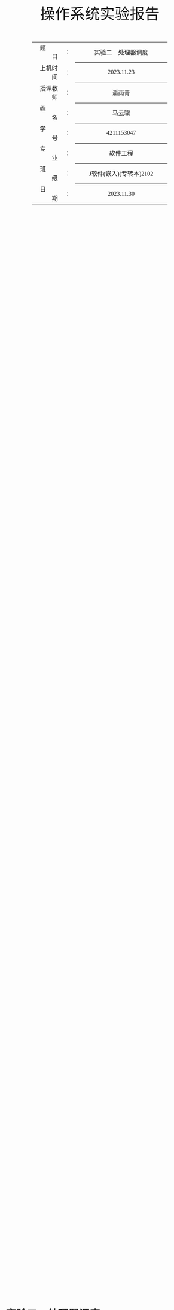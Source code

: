 <!-- 请使用 Typora + LaTeX-theme 来预览、编辑和导出PDF
Typora: https://typora.io/
LaTeX-theme: https://github.com/Keldos-Li/typora-latex-theme
Fonts: https://github.com/Keldos-Li/typora-latex-theme-fonts -->

<div class="cover" style="page-break-after:always;font-family:方正公文仿宋;width:100%;height:100%;border:none;margin: 0 auto;text-align:center;">
    <div style="width:60%;margin: 0 auto;height:0;padding-bottom:10%;">
        </br></br></br></br></br></br>
        <img src="https://raw.githubusercontent.com/SlenderData/img/main/images/%E5%B8%B8%E7%94%A8/%E5%AD%A6%E6%A0%A1%E6%A0%87%E8%AF%86/%E6%B1%9F%E8%8B%8F%E5%A4%A7%E5%AD%A6%E4%BA%AC%E6%B1%9F%E5%AD%A6%E9%99%A2/%E6%96%87%E5%AD%97%E7%BB%84%E5%90%88%E6%A8%AA%E6%8E%92.svg" alt="校名" style="width:100%;"/>
    </div>
    </br></br></br></br></br></br></br></br></br></br>
    <div style="width:40%;margin: 0 auto;height:0;padding-bottom:40%;">
        <img src="https://raw.githubusercontent.com/SlenderData/img/main/images/%E5%B8%B8%E7%94%A8/%E5%AD%A6%E6%A0%A1%E6%A0%87%E8%AF%86/%E6%B1%9F%E8%8B%8F%E5%A4%A7%E5%AD%A6%E4%BA%AC%E6%B1%9F%E5%AD%A6%E9%99%A2/%E6%A0%A1%E5%BE%BD.svg" alt="校徽" style="width:100%;"/>
	</div>
    </br></br></br>
    <span style="font-family:华文黑体Bold;text-align:center;font-size:30pt;margin: 10pt auto;line-height:40pt;">操作系统实验报告</span>
    </br>
    </br>
    </br>
    </br>
    <table style="border:none;text-align:center;width:72%;font-family:仿宋;font-size:14px; margin: 0 auto;">
    <tbody style="font-family:方正公文仿宋;font-size:12pt;">
    	<tr style="font-weight:normal;"> 
    		<td style="width:5%;text-align:right;">题&emsp;&emsp;目</td>
    		<td style="width:2%">：</td> 
    		<td style="width:40%;font-weight:normal;border-bottom: 1px solid;text-align:center;font-family:华文仿宋">实验二&emsp;处理器调度</td>     </tr>
    	<tr style="font-weight:normal;"> 
    		<td style="width:5%;text-align:right;">上机时间</td>
    		<td style="width:2%">：</td> 
    		<td style="width:40%;font-weight:normal;border-bottom: 1px solid;text-align:center;font-family:华文仿宋">2023.11.23</td>     </tr>
    	<tr style="font-weight:normal;"> 
    		<td style="width:5%;text-align:right;">授课教师</td>
    		<td style="width:2%">：</td> 
    		<td style="width:40%;font-weight:normal;border-bottom: 1px solid;text-align:center;font-family:华文仿宋">潘雨青</td>     </tr>
    	<tr style="font-weight:normal;"> 
    		<td style="width:5%;text-align:right;">姓&emsp;&emsp;名</td>
    		<td style="width:2%">：</td> 
    		<td style="width:40%;font-weight:normal;border-bottom: 1px solid;text-align:center;font-family:华文仿宋">马云骥</td>     </tr>
    	<tr style="font-weight:normal;"> 
    		<td style="width:5%;text-align:right;">学&emsp;&emsp;号</td>
    		<td style="width:2%">：</td> 
    		<td style="width:40%;font-weight:normal;border-bottom: 1px solid;text-align:center;font-family:华文仿宋">4211153047</td>     </tr>
        <tr style="font-weight:normal;"> 
    		<td style="width:5%;text-align:right;">专&emsp;&emsp;业</td>
    		<td style="width:2%">：</td> 
    		<td style="width:40%;font-weight:normal;border-bottom: 1px solid;text-align:center;font-family:华文仿宋">软件工程</td>     </tr>
    	<tr style="font-weight:normal;"> 
    		<td style="width:5%;text-align:right;">班&emsp;&emsp;级</td>
    		<td style="width:2%">：</td> 
    		<td style="width:40%;font-weight:normal;border-bottom: 1px solid;text-align:center;font-family:华文仿宋">J软件(嵌入)(专转本)2102</td>     </tr>
    	<tr style="font-weight:normal;"> 
    		<td style="width:5%;text-align:right;">日&emsp;&emsp;期</td>
    		<td style="width:2%">：</td> 
    		<td style="width:40%;font-weight:normal;border-bottom: 1px solid;text-align:center;font-family:华文仿宋">2023.11.30</td>     </tr>
    </tbody>              
    </table>
</div>
<!-- 导出PDF时会在这里分页 -->

# 实验二&emsp;处理器调度



## 实验目的

1. 熟悉典型的处理器调度算法
2. 熟悉在编程中使用时钟定时器
3. 能够仿真实现典型的处理器调度算法



## 实验设计

&emsp;&emsp;原始参考的案例代码均由 <img src="https://raw.githubusercontent.com/SlenderData/img/main/images/%E5%B8%B8%E7%94%A8/Logo/Language/C%23.svg" alt="C#" style="height:1em;margin-bottom:0.25em"> `C#` 编写，这里本人使用 <img src="https://raw.githubusercontent.com/SlenderData/img/main/images/%E5%B8%B8%E7%94%A8/Logo/Language/Python.svg" alt="Python" style="height:1em;margin-bottom:0.25em"> `Python` 实现，力求达到同样的效果。

&emsp;&emsp;**开发环境**：<img src="https://raw.githubusercontent.com/SlenderData/img/main/images/%E5%B8%B8%E7%94%A8/Logo/OperatingSystem/Windows11.svg" alt="Windows 11" style="height:1em;margin-bottom:0.25em"> `Windows 11 Pro 23H2`

&emsp;&emsp;&emsp;&emsp;&emsp;&emsp;&emsp;<img src="https://raw.githubusercontent.com/SlenderData/img/main/images/%E5%B8%B8%E7%94%A8/Logo/Language/Python.svg" alt="Python" style="height:1em;margin-bottom:0.25em"> `Python 3.12`

&emsp;&emsp;&emsp;&emsp;&emsp;&emsp;&emsp;<img src="https://raw.githubusercontent.com/SlenderData/img/main/images/%E5%B8%B8%E7%94%A8/Logo/IDE/JetBrains/PyCharm.svg" alt="PyCharm" style="height:1em;margin-bottom:0.25em"> `PyCharm 2023.2.5`

>> **实验指导书实验内容**
>> 1. 运行实例中的 ProcessScheduling 项目，了解其程序结构，并理解其中的处理器调度方法是采用了何种调度算法，并在实验报告中回答。
>> 2. 在实例中的 ProcessScheduling 项目实现按优先级调度，以及按优先级的时间片调度。

&emsp;&emsp;先回答指导书中的问题，原实例模拟了两种处理器调度算法，一种是 FIFO（先进先出），另一种是 FIFO + 时间片轮转的调度算法。

&emsp;&emsp;下面是我的 Python 实现：

```python
import random
import time

class PCB:
    def __init__(self, name, run_duration, priority):
        self.name = name  # 进程名称
        self.run_duration = run_duration  # 运行时间
        self.priority = priority  # 优先级
        self.status = "就绪"  # 初始状态设置为“就绪”

    def display(self):
        # 打印进程的状态信息
        print(f"Process {self.name} is {self.status} and prio is {self.priority}, RunDuration is {self.run_duration}")


class ReadyList:
    def __init__(self):
        self.plist = []  # 准备队列

    def push(self, pcb):
        # 将进程添加到队列中
        self.plist.append(pcb)

    def pop(self):
        # 从队列中取出一个进程
        return self.plist.pop(0) if self.plist else None

    def sort_by_priority(self):
        # 按优先级对队列进行排序
        self.plist.sort(key=lambda pcb: pcb.priority)

    def is_empty(self):
        # 检查队列是否为空
        return len(self.plist) == 0

    def display(self):
        # 打印队列中所有进程的状态
        for pcb in self.plist:
            pcb.display()


def FIFO_scheduling(ready_list):
    # 先进先出调度算法
    while not ready_list.is_empty():
        current_pcb = ready_list.pop()
        while current_pcb.run_duration > 0:
            print("================================")
            current_pcb.status = "运行"
            current_pcb.run_duration -= 1
            current_pcb.display()
            ready_list.display()
            print("********************************")
            time.sleep(1)
        current_pcb.status = "完成"
        current_pcb.display()


def FIFO_time_slice(ready_list, time_slice):
    # 带时间片的先进先出调度算法
    while not ready_list.is_empty():
        current_pcb = ready_list.pop()
        for _ in range(time_slice):
            if current_pcb.run_duration == 0:
                break
            print("================================")
            current_pcb.status = "运行"
            current_pcb.run_duration -= 1
            current_pcb.display()
            ready_list.display()
            print("********************************")
            time.sleep(1)
        if current_pcb.run_duration > 0:
            current_pcb.status = "就绪"
            ready_list.push(current_pcb)
        else:
            current_pcb.status = "完成"
            current_pcb.display()


def priority_scheduling(ready_list):
    # 优先级调度算法
    while not ready_list.is_empty():
        ready_list.sort_by_priority()
        current_pcb = ready_list.pop()
        while current_pcb.run_duration > 0:
            print("================================")
            current_pcb.status = "运行"
            current_pcb.run_duration -= 1
            current_pcb.display()
            ready_list.display()
            print("********************************")
            time.sleep(1)
        current_pcb.status = "完成"
        current_pcb.display()


def priority_time_slice(ready_list, time_slice):
    # 带时间片的优先级调度算法
    while not ready_list.is_empty():
        ready_list.sort_by_priority()
        current_pcb = ready_list.pop()
        for _ in range(time_slice):
            if current_pcb.run_duration == 0:
                break
            print("================================")
            current_pcb.status = "运行"
            current_pcb.run_duration -= 1
            current_pcb.display()
            ready_list.display()
            print("********************************")
            time.sleep(1)
        if current_pcb.run_duration > 0:
            current_pcb.status = "就绪"
            ready_list.push(current_pcb)
        else:
            current_pcb.status = "完成"
            current_pcb.display()


def main():
    algorithms = {
        "1": FIFO_scheduling,
        "2": lambda rl: FIFO_time_slice(rl, 1),
        "3": priority_scheduling,
        "4": lambda rl: priority_time_slice(rl, 1)
    }

    print("选择处理器调度算法")
    print("1: 先进先出")
    print("2: 先进先出+时间片轮转")
    print("3: 优先级")
    print("4: 优先级+时间片轮转")
    choice = input("请输入你的选择: ")
    ready_list = ReadyList()

    # 生成5个随机PCB
    for i in range(1, 6):
        pcb = PCB(f"PCB{i}", random.randint(3, 6), random.randint(1, 3))  # 运行时间3-6，优先级1-3
        ready_list.push(pcb)

    print("开始模拟:")
    ready_list.display()
    print("********************************")

    # 运行调度算法
    if choice in algorithms:
        algorithms[choice](ready_list)
    else:
        print("无效的选择！")


if __name__ == "__main__":
    main()

```

&emsp;&emsp;我将本次实验需要模拟的四种处理器调度算法实现在了一个 Python 程序中，程序运行后可以根据需要，选择使用对应的算法进行模拟。程序定义了几个类和函数来模拟进程的创建、管理和调度。下面是各部分的详细解释：

### 类 `PCB`（进程控制块）

- `__init__(self, name, run_duration, priority)`: 初始化函数，用于创建一个新的进程控制块（PCB）。它接受进程名称 `name`、运行时间 `run_duration` 和优先级 `priority` 作为参数。
- `display(self)`: 用于打印当前进程的状态、优先级和剩余运行时间。

### 类 `ReadyList`

- `__init__(self)`: 初始化函数，创建一个空的就绪队列。
- `push(self, pcb)`: 将一个进程（PCB）添加到就绪队列中。
- `pop(self)`: 从就绪队列中取出（并删除）第一个进程。
- `sort_by_priority(self)`: 根据优先级对就绪队列中的进程进行排序。
- `is_empty(self)`: 检查就绪队列是否为空。
- `display(self)`: 打印就绪队列中所有进程的信息。

### 调度算法函数

- `FIFO_scheduling(ready_list)`: 实现先进先出（FIFO）调度算法。不断从就绪队列中取出进程并运行，直到队列为空。
- `FIFO_time_slice(ready_list, time_slice)`: 实现带时间片的FIFO调度。每个进程运行固定的时间片后，重新回到队列末尾（如果还有剩余运行时间）。
- `priority_scheduling(ready_list)`: 实现基于优先级的调度。总是选取优先级最高的进程运行。
- `priority_time_slice(ready_list, time_slice)`: 结合优先级和时间片的调度算法。优先级高的进程先运行，每个进程的运行时间受时间片限制。

### 主函数 `main`

- 提供一个菜单供用户选择不同的调度算法。
- 随机生成5个进程，并将它们添加到就绪队列。
- 根据用户的选择执行相应的调度算法。

### 运行流程

- 程序开始时，用户选择一个调度算法。
- 程序创建5个具有随机运行时间和优先级的进程。
- 根据所选算法，程序模拟进程调度的过程，显示每个进程的状态和就绪队列的变化。

### 其他

- 程序使用了 `time.sleep(1)` 来模拟进程运行，使得每次状态变更之间有一秒的间隔。
- 这种模拟有助于理解不同调度算法的工作原理和区别。



## 实验结果

### FIFO（先进先出）

![Snipaste_2023-11-30_12-54-44](https://raw.githubusercontent.com/SlenderData/img/main/images/2023/11/30/13-37-21-910d0f928a59764f5a00f2abbd1c3a91-Snipaste_2023-11-30_12-54-44-fe724b.png)

### FIFO + 时间片轮转

![Snipaste_2023-11-30_12-55-07](https://raw.githubusercontent.com/SlenderData/img/main/images/2023/11/30/13-38-11-ad882195c6c6b6c2c2cad41dfe6a37a2-Snipaste_2023-11-30_12-55-07-f5d074.png)

### 优先级

![Snipaste_2023-11-30_12-55-28](https://raw.githubusercontent.com/SlenderData/img/main/images/2023/11/30/13-38-35-1450097224e84421b33b1af0dcf8540b-Snipaste_2023-11-30_12-55-28-e9d535.png)

### 优先级 + 时间片轮转

![Snipaste_2023-11-30_12-55-48](https://raw.githubusercontent.com/SlenderData/img/main/images/2023/11/30/13-39-48-3d38a78f027061d72bd4a0970f1971bb-Snipaste_2023-11-30_12-55-48-abf7f7.png)



## 实验总结

&emsp;&emsp;通过这次实验，我不仅加深了对处理器调度算法的理解，也提高了我的编程能力。特别是在调度算法的设计和实现过程中，我学会了如何将理论知识应用到实际问题中。此外，这次实验也让我意识到，在设计操作系统或类似系统时，算法的选择对系统性能有着重要影响。在未来的学习和工作中，我将更加注重理论与实践的结合，不断提高自己解决复杂问题的能力。
